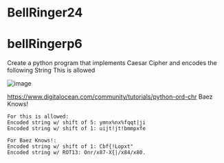 # BellRinger24

# bellRingerp6
Create a python program that implements Caesar Cipher and encodes the following String
This is allowed

![image](https://github.com/user-attachments/assets/681f1046-b040-4cf8-8e0c-320720ed38a7)

https://www.digitalocean.com/community/tutorials/python-ord-chr
Baez Knows!
```
For this is allowed:
Encoded string w/ shift of 5: ymnx%nx%fqqt|ji
Encoded string w/ shift of 1: uijt!jt!bmmpxfe

For Baez Knows!:
Encoded string w/ shift of 1: Cbf{!Lopxt"
Encoded string w/ ROT13: Onr/x87-X{|/x84/x80.
```
